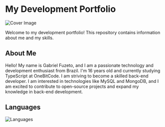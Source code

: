 # My Development Portfolio

![Cover Image](image-link.png)

Welcome to my development portfolio! This repository contains information about me and my skills.

## About Me

Hello! My name is Gabriel Fuzeto, and I am a passionate technology and development enthusiast from Brazil. I'm 16 years old and currently studying TypeScript at OneBitCode. I am striving to become a skilled back-end developer. I am interested in technologies like MySQL and MongoDB, and I am excited to contribute to open-source projects and expand my knowledge in back-end development.

## Languages
![Languages](https://github-readme-stats.vercel.app/api/top-langs/?username=fuzetoo&layout=compact)
